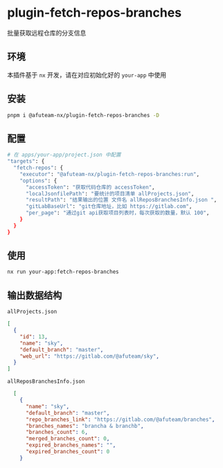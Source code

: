 # plugin-fetch-repos-branches

批量获取远程仓库的分支信息

## 环境
本插件基于 `nx` 开发，请在对应初始化好的 `your-app` 中使用

## 安装

```bash
pnpm i @afuteam-nx/plugin-fetch-repos-branches -D
```

## 配置
```bash
# 在 apps/your-app/project.json 中配置
"targets": {
  "fetch-repos": {
    "executor": "@afuteam-nx/plugin-fetch-repos-branches:run",
    "options": {
      "accessToken": "获取代码仓库的 accessToken",
      "localJsonfilePath": "要统计的项目清单 allProjects.json",
      "resultPath": "结果输出的位置 文件名 allReposBranchesInfo.json ",
      "gitLabBaseUrl": "git仓库地址，比如 https://gitlab.com",
      "per_page": "通过git api获取项目列表时，每次获取的数量，默认 100",
    }
  }
}

```

## 使用
```bash
nx run your-app:fetch-repos-branches
```

## 输出数据结构
`allProjects.json`

```json
[
  {
    "id": 13,
    "name": "sky",
    "default_branch": "master",
    "web_url": "https://gitlab.com/@afuteam/sky",
  }
]
```

`allReposBranchesInfo.json`

```json
  [
    {
      "name": "sky",
      "default_branch": "master",
      "repo_branches_link": "https://gitlab.com/@afuteam/branches",
      "branches_names": "brancha & branchb",
      "branches_count": 6,
      "merged_branches_count": 0,
      "expired_branches_names": "",
      "expired_branches_count": 0
    }

```

